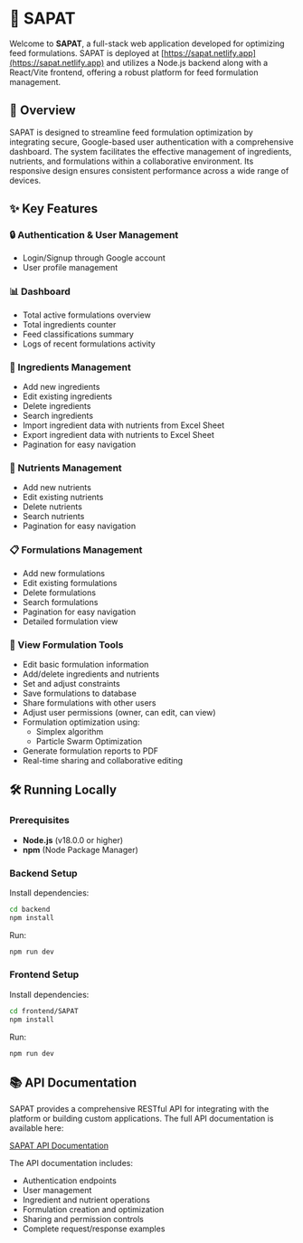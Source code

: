 # 🚀 SAPAT

Welcome to **SAPAT**, a full-stack web application developed for optimizing feed formulations. SAPAT is deployed at [https://sapat.netlify.app](https://sapat.netlify.app) and utilizes a Node.js backend along with a React/Vite frontend, offering a robust platform for feed formulation management.

## 🎉 Overview

SAPAT is designed to streamline feed formulation optimization by integrating secure, Google-based user authentication with a comprehensive dashboard. The system facilitates the effective management of ingredients, nutrients, and formulations within a collaborative environment. Its responsive design ensures consistent performance across a wide range of devices.

## ✨ Key Features

### 🔒 Authentication & User Management
- Login/Signup through Google account
- User profile management

### 📊 Dashboard
- Total active formulations overview
- Total ingredients counter
- Feed classifications summary
- Logs of recent formulations activity

### 🌾 Ingredients Management
- Add new ingredients
- Edit existing ingredients
- Delete ingredients
- Search ingredients
- Import ingredient data with nutrients from Excel Sheet
- Export ingredient data with nutrients to Excel Sheet
- Pagination for easy navigation

### 🧪 Nutrients Management
- Add new nutrients
- Edit existing nutrients
- Delete nutrients
- Search nutrients
- Pagination for easy navigation

### 📋 Formulations Management
- Add new formulations
- Edit existing formulations
- Delete formulations
- Search formulations
- Pagination for easy navigation
- Detailed formulation view

### 🔬 View Formulation Tools
- Edit basic formulation information
- Add/delete ingredients and nutrients
- Set and adjust constraints
- Save formulations to database
- Share formulations with other users
- Adjust user permissions (owner, can edit, can view)
- Formulation optimization using:
  * Simplex algorithm
  * Particle Swarm Optimization
- Generate formulation reports to PDF
- Real-time sharing and collaborative editing

## 🛠️ Running Locally

### Prerequisites

- **Node.js** (v18.0.0 or higher)
- **npm** (Node Package Manager)

### Backend Setup

Install dependencies:

```bash
cd backend
npm install
```

Run:
```bash
npm run dev
```

### Frontend Setup

Install dependencies:

```bash
cd frontend/SAPAT
npm install
```

Run:
```bash
npm run dev
```

## 📚 API Documentation

SAPAT provides a comprehensive RESTful API for integrating with the platform or building custom applications. The full API documentation is available here:

[SAPAT API Documentation](https://documenter.getpostman.com/view/36732971/2sB2ca5KNV)

The API documentation includes:
- Authentication endpoints
- User management
- Ingredient and nutrient operations
- Formulation creation and optimization
- Sharing and permission controls
- Complete request/response examples

